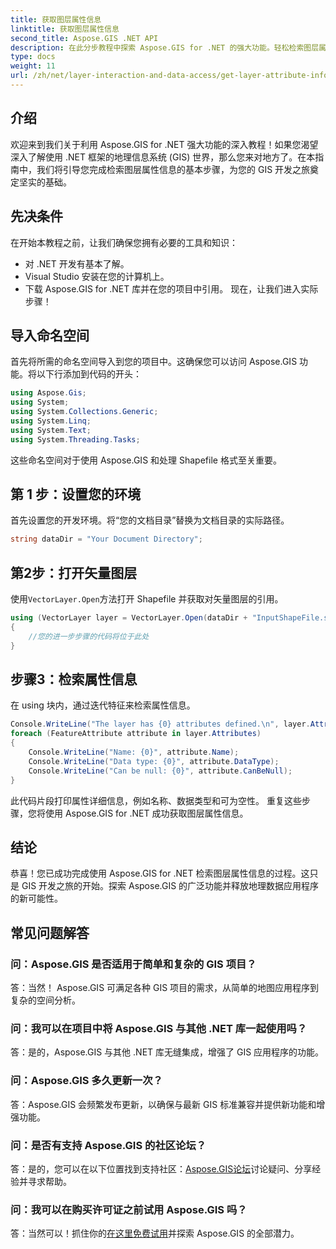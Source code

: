 ```yaml
---
title: 获取图层属性信息
linktitle: 获取图层属性信息
second_title: Aspose.GIS .NET API
description: 在此分步教程中探索 Aspose.GIS for .NET 的强大功能。轻松检索图层属性信息。立即下载免费试用版！
type: docs
weight: 11
url: /zh/net/layer-interaction-and-data-access/get-layer-attribute-information/
---
```

## 介绍
欢迎来到我们关于利用 Aspose.GIS for .NET 强大功能的深入教程！如果您渴望深入了解使用 .NET 框架的地理信息系统 (GIS) 世界，那么您来对地方了。在本指南中，我们将引导您完成检索图层属性信息的基本步骤，为您的 GIS 开发之旅奠定坚实的基础。
## 先决条件
在开始本教程之前，让我们确保您拥有必要的工具和知识：
- 对 .NET 开发有基本了解。
- Visual Studio 安装在您的计算机上。
- 下载 Aspose.GIS for .NET 库并在您的项目中引用。
现在，让我们进入实际步骤！
## 导入命名空间
首先将所需的命名空间导入到您的项目中。这确保您可以访问 Aspose.GIS 功能。将以下行添加到代码的开头：
```csharp
using Aspose.Gis;
using System;
using System.Collections.Generic;
using System.Linq;
using System.Text;
using System.Threading.Tasks;
```
这些命名空间对于使用 Aspose.GIS 和处理 Shapefile 格式至关重要。
## 第 1 步：设置您的环境
首先设置您的开发环境。将“您的文档目录”替换为文档目录的实际路径。
```csharp
string dataDir = "Your Document Directory";
```
## 第2步：打开矢量图层
使用`VectorLayer.Open`方法打开 Shapefile 并获取对矢量图层的引用。
```csharp
using (VectorLayer layer = VectorLayer.Open(dataDir + "InputShapeFile.shp", Drivers.Shapefile))
{
    //您的进一步步骤的代码将位于此处
}
```
## 步骤3：检索属性信息
在 using 块内，通过迭代特征来检索属性信息。
```csharp
Console.WriteLine("The layer has {0} attributes defined.\n", layer.Attributes.Count);
foreach (FeatureAttribute attribute in layer.Attributes)
{
    Console.WriteLine("Name: {0}", attribute.Name);
    Console.WriteLine("Data type: {0}", attribute.DataType);
    Console.WriteLine("Can be null: {0}", attribute.CanBeNull);
}
```
此代码片段打印属性详细信息，例如名称、数据类型和可为空性。
重复这些步骤，您将使用 Aspose.GIS for .NET 成功获取图层属性信息。
## 结论
恭喜！您已成功完成使用 Aspose.GIS for .NET 检索图层属性信息的过程。这只是 GIS 开发之旅的开始。探索 Aspose.GIS 的广泛功能并释放地理数据应用程序的新可能性。

## 常见问题解答
### 问：Aspose.GIS 是否适用于简单和复杂的 GIS 项目？
答：当然！ Aspose.GIS 可满足各种 GIS 项目的需求，从简单的地图应用程序到复杂的空间分析。
### 问：我可以在项目中将 Aspose.GIS 与其他 .NET 库一起使用吗？
答：是的，Aspose.GIS 与其他 .NET 库无缝集成，增强了 GIS 应用程序的功能。
### 问：Aspose.GIS 多久更新一次？
答：Aspose.GIS 会频繁发布更新，以确保与最新 GIS 标准兼容并提供新功能和增强功能。
### 问：是否有支持 Aspose.GIS 的社区论坛？
答：是的，您可以在以下位置找到支持社区：[Aspose.GIS论坛](https://forum.aspose.com/c/gis/33)讨论疑问、分享经验并寻求帮助。
### 问：我可以在购买许可证之前试用 Aspose.GIS 吗？
答：当然可以！抓住你的[在这里免费试用](https://releases.aspose.com/)并探索 Aspose.GIS 的全部潜力。